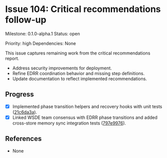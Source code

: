 # Issue 104: Critical recommendations follow-up
Milestone: 0.1.0-alpha.1
Status: open

Priority: high
Dependencies: None


This issue captures remaining work from the critical recommendations report.

- Address security improvements for deployment.
- Refine EDRR coordination behavior and missing step definitions.
- Update documentation to reflect implemented recommendations.

## Progress

- [x] Implemented phase transition helpers and recovery hooks with unit tests ([21c6da3a](../commit/21c6da3a)).
- [x] Linked WSDE team consensus with EDRR phase transitions and added cross-store memory sync integration tests ([797e9976](../commit/797e9976)).

## References

- None
